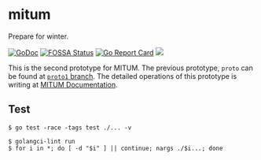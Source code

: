 # mitum

Prepare for winter.

[![GoDoc](https://godoc.org/github.com/golang/gddo?status.svg)](https://godoc.org/github.com/spikeekips/mitum) 
[![FOSSA Status](https://app.fossa.com/api/projects/git%2Bgithub.com%2Fspikeekips%2Fmitum.svg?type=shield)](https://app.fossa.com/projects/git%2Bgithub.com%2Fspikeekips%2Fmitum?ref=badge_shield)
[![Go Report Card](https://goreportcard.com/badge/github.com/spikeekips/mitum)](https://goreportcard.com/report/github.com/spikeekips/mitum)
[![](https://tokei.rs/b1/github/spikeekips/mitum?category=lines)](https://github.com/spikeekips/mitum)

This is the second prototype for MITUM. The previous prototype, `proto` can be found at [`proto1` branch](https://github.com/spikeekips/mitum/tree/proto1). The detailed operations of this prototype is writing at [MITUM Documentation](https://app.gitbook.com/@mitum/s/doc/v/proto1/how-mitum-works/isaac+-nodenetwork/isaac+-consnsus-group).

## Test

```
$ go test -race -tags test ./... -v
```

```
$ golangci-lint run
$ for i in *; do [ -d "$i" ] || continue; nargs ./$i...; done
```
